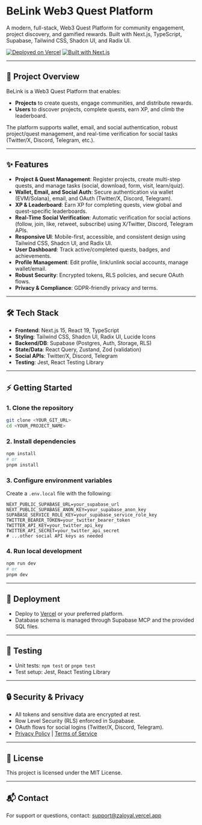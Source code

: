 # BeLink Web3 Quest Platform

A modern, full-stack, Web3 Quest Platform for community engagement, project discovery, and gamified rewards. Built with Next.js, TypeScript, Supabase, Tailwind CSS, Shadcn UI, and Radix UI.

[![Deployed on Vercel](https://img.shields.io/badge/Deployed%20on-Vercel-black?style=for-the-badge&logo=vercel)](https://vercel.com/)
[![Built with Next.js](https://img.shields.io/badge/Built%20with-Next.js-black?style=for-the-badge&logo=nextdotjs)](https://nextjs.org/)

---

## 🚀 Project Overview

BeLink is a Web3 Quest Platform that enables:
- **Projects** to create quests, engage communities, and distribute rewards.
- **Users** to discover projects, complete quests, earn XP, and climb the leaderboard.

The platform supports wallet, email, and social authentication, robust project/quest management, and real-time verification for social tasks (Twitter/X, Discord, Telegram, etc.).

---

## ✨ Features

- **Project & Quest Management**: Register projects, create multi-step quests, and manage tasks (social, download, form, visit, learn/quiz).
- **Wallet, Email, and Social Auth**: Secure authentication via wallet (EVM/Solana), email, and OAuth (Twitter/X, Discord, Telegram).
- **XP & Leaderboard**: Earn XP for completing quests, view global and quest-specific leaderboards.
- **Real-Time Social Verification**: Automatic verification for social actions (follow, join, like, retweet, subscribe) using X/Twitter, Discord, Telegram APIs.
- **Responsive UI**: Mobile-first, accessible, and consistent design using Tailwind CSS, Shadcn UI, and Radix UI.
- **User Dashboard**: Track active/completed quests, badges, and achievements.
- **Profile Management**: Edit profile, link/unlink social accounts, manage wallet/email.
- **Robust Security**: Encrypted tokens, RLS policies, and secure OAuth flows.
- **Privacy & Compliance**: GDPR-friendly privacy and terms.

---

## 🛠️ Tech Stack

- **Frontend**: Next.js 15, React 19, TypeScript
- **Styling**: Tailwind CSS, Shadcn UI, Radix UI, Lucide Icons
- **Backend/DB**: Supabase (Postgres, Auth, Storage, RLS)
- **State/Data**: React Query, Zustand, Zod (validation)
- **Social APIs**: Twitter/X, Discord, Telegram
- **Testing**: Jest, React Testing Library

---

## ⚡ Getting Started

### 1. Clone the repository
```sh
git clone <YOUR_GIT_URL>
cd <YOUR_PROJECT_NAME>
```

### 2. Install dependencies
```sh
npm install
# or
pnpm install
```

### 3. Configure environment variables
Create a `.env.local` file with the following:
```env
NEXT_PUBLIC_SUPABASE_URL=your_supabase_url
NEXT_PUBLIC_SUPABASE_ANON_KEY=your_supabase_anon_key
SUPABASE_SERVICE_ROLE_KEY=your_supabase_service_role_key
TWITTER_BEARER_TOKEN=your_twitter_bearer_token
TWITTER_API_KEY=your_twitter_api_key
TWITTER_API_SECRET=your_twitter_api_secret
# ...other social API keys as needed
```

### 4. Run local development
```sh
npm run dev
# or
pnpm dev
```

---

## 🚢 Deployment

- Deploy to [Vercel](https://vercel.com/) or your preferred platform.
- Database schema is managed through Supabase MCP and the provided SQL files.

---

## 🧪 Testing

- Unit tests: `npm test` or `pnpm test`
- Test setup: Jest, React Testing Library

---

## 🔒 Security & Privacy

- All tokens and sensitive data are encrypted at rest.
- Row Level Security (RLS) enforced in Supabase.
- OAuth flows for social logins (Twitter/X, Discord, Telegram).
- [Privacy Policy](./app/privacy.tsx) | [Terms of Service](./app/terms.tsx)

---

## 📄 License

This project is licensed under the MIT License.

---

## 📬 Contact

For support or questions, contact: [support@zaloyal.vercel.app](mailto:support@zaloyal.vercel.app)

